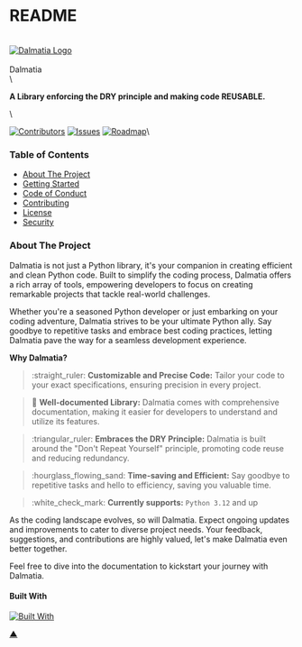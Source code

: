# README

\
[![Dalmatia Logo](https://raw.githubusercontent.com/IllyrianEngineering/.github/main/icons/dalmatia.webp)](https://illyrian-engineering.com/)\
\
Dalmatia\
\



**A Library enforcing the DRY principle and making code REUSABLE.**

\


[![Contributors](https://img.shields.io/github/contributors/IllyrianEngineering/Dalmatia?style=for-the-badge\&color=blue)](https://github.com/IllyrianEngineering/Dalmatia/graphs/contributors) [![Issues](https://img.shields.io/github/issues/IllyrianEngineering/Dalmatia?style=for-the-badge\&color=yellow)](https://github.com/IllyrianEngineering/Dalmatia/issues) [![Roadmap](https://img.shields.io/badge/Roadmap-Click%20Me!-purple.svg?style=for-the-badge)](https://github.com/orgs/IllyrianEngineering/projects/4)\


### Table of Contents

* [About The Project](./#about-the-project)
* [Getting Started](./#getting-started)
* [Code of Conduct](https://github.com/IllyrianEngineering/Dalmatia?tab=coc-ov-file)
* [Contributing](contributing.md)
* [License](https://github.com/IllyrianEngineering/Dalmatia?tab=AGPL-3.0-1-ov-file)
* [Security](https://github.com/IllyrianEngineering/Dalmatia?tab=security-ov-file)

### About The Project

Dalmatia is not just a Python library, it's your companion in creating efficient and clean Python code. Built to simplify the coding process, Dalmatia offers a rich array of tools, empowering developers to focus on creating remarkable projects that tackle real-world challenges.

Whether you're a seasoned Python developer or just embarking on your coding adventure, Dalmatia strives to be your ultimate Python ally. Say goodbye to repetitive tasks and embrace best coding practices, letting Dalmatia pave the way for a seamless development experience.

**Why Dalmatia?**

> :straight\_ruler: **Customizable and Precise Code:** Tailor your code to your exact specifications, ensuring precision in every project.

> :book: **Well-documented Library:** Dalmatia comes with comprehensive documentation, making it easier for developers to understand and utilize its features.

> :triangular\_ruler: **Embraces the DRY Principle:** Dalmatia is built around the "Don't Repeat Yourself" principle, promoting code reuse and reducing redundancy.

> :hourglass\_flowing\_sand: **Time-saving and Efficient:** Say goodbye to repetitive tasks and hello to efficiency, saving you valuable time.

> :white\_check\_mark: **Currently supports:** `Python 3.12` and up

As the coding landscape evolves, so will Dalmatia. Expect ongoing updates and improvements to cater to diverse project needs. Your feedback, suggestions, and contributions are highly valued, let's make Dalmatia even better together.

Feel free to dive into the documentation to kickstart your journey with Dalmatia.

#### Built With

[![Built With](https://skillicons.dev/icons?i=docker,py)](https://skillicons.dev)

[▲](./#readme-top)
